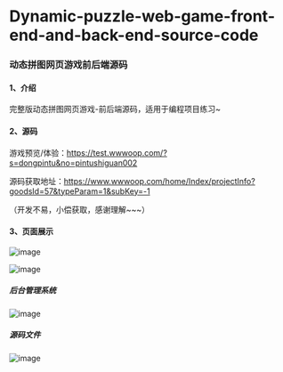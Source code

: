 # Dynamic-puzzle-web-game-front-end-and-back-end-source-code
### 动态拼图网页游戏前后端源码

#### 1、介绍

完整版动态拼图网页游戏-前后端源码，适用于编程项目练习~

#### 2、源码

游戏预览/体验：https://test.wwwoop.com/?s=dongpintu&no=pintushiguan002

源码获取地址：https://www.wwwoop.com/home/Index/projectInfo?goodsId=57&typeParam=1&subKey=-1

（开发不易，小偿获取，感谢理解~~~）

#### 3、页面展示

![image](https://github.com/user-attachments/assets/5c046fd6-047f-4037-b88a-6c755ffefd41)

![image](https://github.com/user-attachments/assets/091a2881-96cb-4e14-afd6-d967c0d3f37d)

##### 后台管理系统
![image](https://github.com/user-attachments/assets/4d3b9f3f-28f9-4dae-8b97-dd0bec81bb32)

##### 源码文件
![image](https://github.com/user-attachments/assets/5b53b917-6d9e-4ceb-90dd-b67ad761c2b7)

